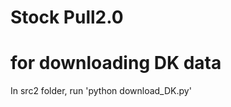 <!-- @format -->

# **Stock Pull2.0**

# for downloading DK data
In src2 folder, run 'python download_DK.py'

